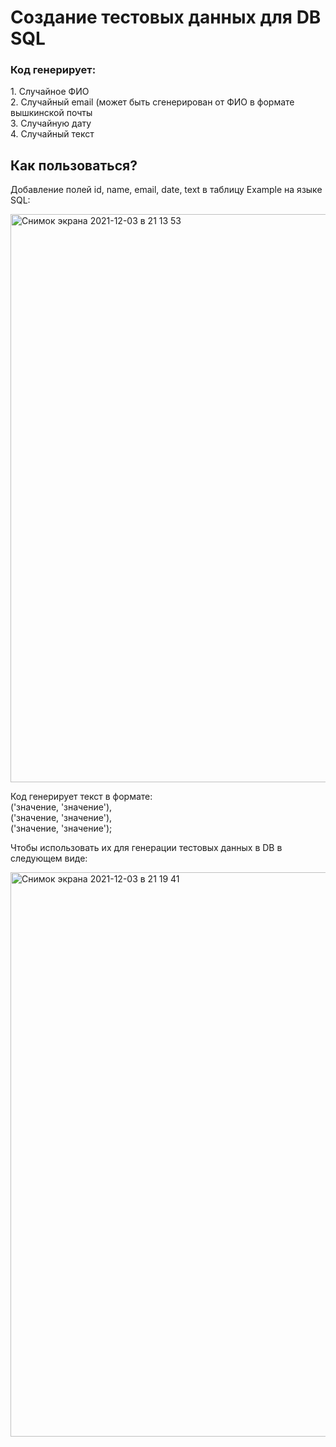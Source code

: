 # 
<h1>Создание тестовых данных для DB SQL</h1>
<h3>Код генерирует:<br></h3> <p>1. Случайное ФИО<br>2. Случайный email (может быть сгенерирован от ФИО в формате вышкинской почты<br>3. Случайную дату<br>4. Случайный текст</p>
<h2>Как пользоваться?</h2>
<p>Добавление полей id, name, email, date, text в таблицу Example на языке SQL:</p>
<img width="909" alt="Снимок экрана 2021-12-03 в 21 13 53" src="https://user-images.githubusercontent.com/85901055/144635368-3d7a6391-5d84-4d52-9b00-d077fa61fc10.png">
<p>Код генерирует текст в формате:<br> ('значение, 'значение'),<br>('значение, 'значение'),<br>('значение, 'значение');</p>
<p>Чтобы использовать их для генерации тестовых данных в DB в следующем виде:</p>
<img width="903" alt="Снимок экрана 2021-12-03 в 21 19 41" src="https://user-images.githubusercontent.com/85901055/144636311-0128cbec-4e4c-47a4-b7d7-995573e4d5be.png">
